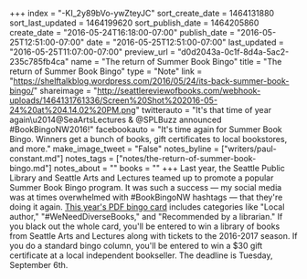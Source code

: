 +++
index = "-KI_2y89bVo-ywZteyJC"
sort_create_date = 1464131880
sort_last_updated = 1464199620
sort_publish_date = 1464205860
create_date = "2016-05-24T16:18:00-07:00"
publish_date = "2016-05-25T12:51:00-07:00"
date = "2016-05-25T12:51:00-07:00"
last_updated = "2016-05-25T11:07:00-07:00"
preview_url = "d0d2043a-0c1f-8d4a-5ac2-235c785fb4ca"
name = "The return of Summer Book Bingo"
title = "The return of Summer Book Bingo"
type = "Note"
link = "https://shelftalkblog.wordpress.com/2016/05/24/its-back-summer-book-bingo/"
shareimage = "http://seattlereviewofbooks.com/webhook-uploads/1464131761336/Screen%20Shot%202016-05-24%20at%204.14.02%20PM.png"
twitterauto = "It's that time of year again\u2014@SeaArtsLectures & @SPLBuzz announced #BookBingoNW2016!"
facebookauto = "It's time again for Summer Book Bingo. Winners get a bunch of books, gift certificates to local bookstores, and more."
make_image_tweet = "False"
notes_byline = ["writers/paul-constant.md"]
notes_tags = ["notes/the-return-of-summer-book-bingo.md"]
notes_about = ""
books = ""
+++
Last year, the Seattle Public Library and Seattle Arts and Lectures teamed up to promote a popular Summer Book Bingo program. It was such a success — my social media was at times overwhelmed with #BookBingoNW hashtags — that they're doing it again. [This year's PDF bingo card](https://docs.google.com/viewer?url=https%3A%2F%2Fshelftalkblog.files.wordpress.com%2F2016%2F05%2Fbookbingo_04c.pdf) includes categories like "Local author," "#WeNeedDiverseBooks," and "Recommended by a librarian." If you black out the whole card, you'll be entered to win a library of books from Seattle Arts and Lectures along with tickets to the 2016-2017 season. If you do a standard bingo column, you'll be entered to win a $30 gift certificate at a local independent bookseller. The deadline is Tuesday, September 6th. 